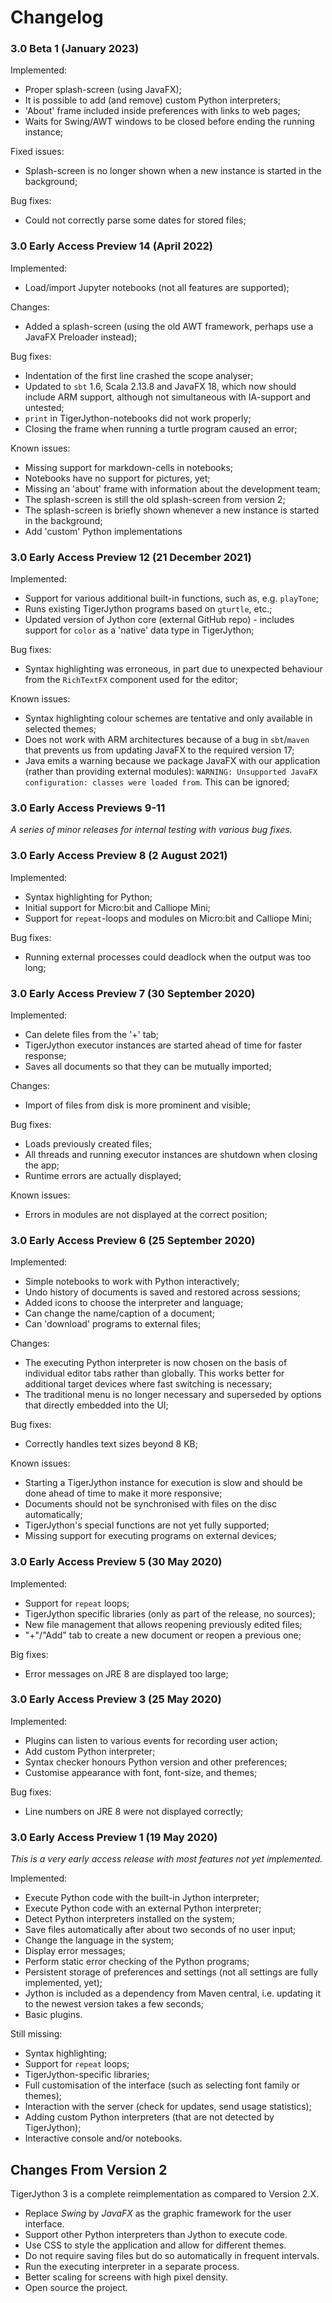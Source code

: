 # Changelog

### 3.0 Beta 1 (January 2023)

Implemented:
- Proper splash-screen (using JavaFX);
- It is possible to add (and remove) custom Python interpreters;
- 'About' frame included inside preferences with links to web pages;
- Waits for Swing/AWT windows to be closed before ending the running instance;

Fixed issues:
- Splash-screen is no longer shown when a new instance is started in the background;

Bug fixes:
- Could not correctly parse some dates for stored files;

### 3.0 Early Access Preview 14 (April 2022)

Implemented:
- Load/import Jupyter notebooks (not all features are supported);

Changes:
- Added a splash-screen (using the old AWT framework, perhaps use a JavaFX Preloader instead);

Bug fixes:
- Indentation of the first line crashed the scope analyser;
- Updated to `sbt` 1.6, Scala 2.13.8 and JavaFX 18, which now should include ARM support, 
  although not simultaneous with IA-support and untested;
- `print` in TigerJython-notebooks did not work properly;
- Closing the frame when running a turtle program caused an error;

Known issues:
- Missing support for markdown-cells in notebooks;
- Notebooks have no support for pictures, yet;
- Missing an 'about' frame with information about the development team;
- The splash-screen is still the old splash-screen from version 2;
- The splash-screen is briefly shown whenever a new instance is started in the background;
- Add 'custom' Python implementations

### 3.0 Early Access Preview 12 (21 December 2021)

Implemented:
- Support for various additional built-in functions, such as, e.g. `playTone`;
- Runs existing TigerJython programs based on `gturtle`, etc.;
- Updated version of Jython core (external GitHub repo) - includes support for `color`
  as a 'native' data type in TigerJython;

Bug fixes:
- Syntax highlighting was erroneous, in part due to unexpected behaviour from the
  `RichTextFX` component used for the editor;

Known issues:
- Syntax highlighting colour schemes are tentative and only available in selected themes;
- Does not work with ARM architectures because of a bug in `sbt`/`maven` that prevents us
  from updating JavaFX to the required version 17;
- Java emits a warning because we package JavaFX with our application (rather than 
  providing external modules): 
  `WARNING: Unsupported JavaFX configuration: classes were loaded from`.  This can be
  ignored;

### 3.0 Early Access Previews 9-11

*A series of minor releases for internal testing with various bug fixes.*

### 3.0 Early Access Preview 8 (2 August 2021)

Implemented:
- Syntax highlighting for Python;
- Initial support for Micro:bit and Calliope Mini;
- Support for `repeat`-loops and modules on Micro:bit and Calliope Mini;

Bug fixes:
- Running external processes could deadlock when the output was too long;

### 3.0 Early Access Preview 7 (30 September 2020)

Implemented:
- Can delete files from the '+' tab;
- TigerJython executor instances are started ahead of time for faster response;
- Saves all documents so that they can be mutually imported;

Changes:
- Import of files from disk is more prominent and visible;

Bug fixes:
- Loads previously created files;
- All threads and running executor instances are shutdown when closing the app;
- Runtime errors are actually displayed;

Known issues:
- Errors in modules are not displayed at the correct position;


### 3.0 Early Access Preview 6 (25 September 2020)

Implemented:
- Simple notebooks to work with Python interactively;
- Undo history of documents is saved and restored across sessions;
- Added icons to choose the interpreter and language;
- Can change the name/caption of a document;
- Can 'download' programs to external files;

Changes:
- The executing Python interpreter is now chosen on the basis of individual editor tabs rather than
  globally.  This works better for additional target devices where fast switching is necessary;
- The traditional menu is no longer necessary and superseded by options that directly embedded into
  the UI;

Bug fixes:
- Correctly handles text sizes beyond 8 KB;

Known issues:
- Starting a TigerJython instance for execution is slow and should be done ahead of time to make it 
  more responsive;
- Documents should not be synchronised with files on the disc automatically;
- TigerJython's special functions are not yet fully supported;
- Missing support for executing programs on external devices; 


### 3.0 Early Access Preview 5 (30 May 2020)

Implemented:
- Support for `repeat` loops;
- TigerJython specific libraries (only as part of the release, no sources);
- New file management that allows reopening previously edited files;
- "+"/"Add" tab to create a new document or reopen a previous one;

Big fixes:
- Error messages on JRE 8 are displayed too large;


### 3.0 Early Access Preview 3 (25 May 2020)

Implemented:
- Plugins can listen to various events for recording user action;
- Add custom Python interpreter;
- Syntax checker honours Python version and other preferences;
- Customise appearance with font, font-size, and themes;

Bug fixes:
- Line numbers on JRE 8 were not displayed correctly;


### 3.0 Early Access Preview 1 (19 May 2020)

_This is a very early access release with most features not yet implemented._

Implemented:
- Execute Python code with the built-in Jython interpreter;
- Execute Python code with an external Python interpreter;
- Detect Python interpreters installed on the system;
- Save files automatically after about two seconds of no user input;
- Change the language in the system;
- Display error messages;
- Perform static error checking of the Python programs;
- Persistent storage of preferences and settings (not all settings are fully implemented, yet);
- Jython is included as a dependency from Maven central, i.e. updating it to the newest version takes a few seconds;
- Basic plugins.

Still missing:
- Syntax highlighting;
- Support for `repeat` loops;
- TigerJython-specific libraries;
- Full customisation of the interface (such as selecting font family or themes);
- Interaction with the server (check for updates, send usage statistics);
- Adding custom Python interpreters (that are not detected by TigerJython);
- Interactive console and/or notebooks.


## Changes From Version 2

TigerJython 3 is a complete reimplementation as compared to Version 2.X.

- Replace _Swing_ by _JavaFX_ as the graphic framework for the user interface.
- Support other Python interpreters than Jython to execute code.
- Use CSS to style the application and allow for different themes.
- Do not require saving files but do so automatically in frequent intervals.
- Run the executing interpreter in a separate process.
- Better scaling for screens with high pixel density.
- Open source the project.
